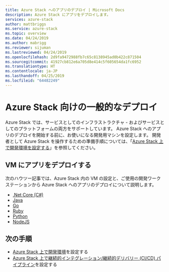 ```yaml
---
title: Azure Stack へのアプリのデプロイ | Microsoft Docs
description: Azure Stack にアプリをデプロイします。
services: azure-stack
author: mattbriggs
ms.service: azure-stack
ms.topic: overview
ms.date: 04/24/2019
ms.author: mabrigg
ms.reviewer: sijuman
ms.lastreviewed: 04/24/2019
ms.openlocfilehash: 2d9fa9472988fb7c65c8138945ad0b422c871504
ms.sourcegitcommit: 41927cb812e6a705d8e414c5f605654da1fc6952
ms.translationtype: HT
ms.contentlocale: ja-JP
ms.lasthandoff: 04/25/2019
ms.locfileid: "64482249"
---
```

# <a name="common-deployments-for-azure-stack"></a>Azure Stack 向けの一般的なデプロイ

Azure Stack では、サービスとしてのインフラストラクチャ - およびサービスとしてのプラットフォームの両方をサポートしています。 Azure Stack へのアプリのデプロイを開始する前に、お使いになる開発用マシンを設定します。 開発者として Azure Stack を操作するための準備手順については、「[Azure Stack 上で開発環境を設定する](azure-stack-dev-start.md)」を参照してください。

## <a name="deploy-an-app-to-a-vm"></a>VM にアプリをデプロイする

次のハウツー記事では、Azure Stack 内の VM の設定と、ご使用の開発ワークステーションから Azure Stack へのアプリのデプロイについて説明します。

- [.Net Core (C#)](azure-stack-dev-start-howto-vm-dotnet.md)
- [Java](azure-stack-dev-start-howto-vm-java.md)
- [Go](azure-stack-dev-start-howto-vm-go.md)
- [Ruby](azure-stack-dev-start-howto-vm-ruby.md)
- [Python](azure-stack-dev-start-howto-vm-python.md)
- [NodeJS](azure-stack-dev-start-howto-vm-nodejs.md)

<!-- 
## Deploy an app using Azure Stack Resource Manager

The following how to article will walk you through using the Azure Stack SDK for your language to create an Azure Stack Resource Manager template to create your resources, and then deploy to those resources in Azure Stack.

- .Net Core (C#)
- Java
- Go
- Ruby
- Python

## Deploy an app to Azure Stack App service

The following how to articles will walk you deploying your app to the Azure Stack app service.

- .Net Core (C#)
- Java
- Go
- Ruby
- Python

## Deploy an app with Docker to Kubernetes

The following how to articles will walk you through deploying your Docker container to Kubernetes hosted by Azure Stack.

- .Net Core (C#)
- Java
- Go
- Ruby
- Python

-->

## <a name="next-steps"></a>次の手順

- [Azure Stack 上で開発環境](azure-stack-dev-start.md)を設定する
- [Azure Stack 上で継続的インテグレーション/継続的デリバリー (CI/CD) パイプライン](azure-stack-solution-pipeline.md)を設定する
